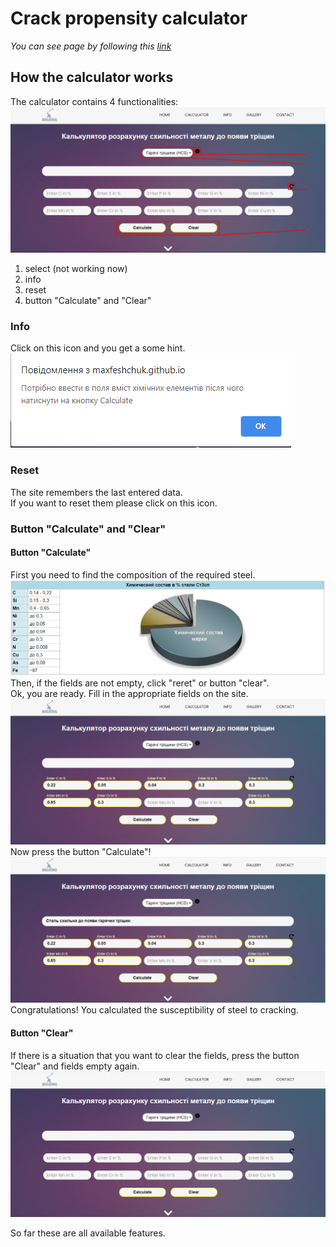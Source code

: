 # Crack propensity calculator
*You can see page by following this [link](https://maxfeshchuk.github.io/calc/)*
## How the calculator works

The calculator contains 4 functionalities:
![fill_fields](calc/images/README_5.png)
1. select (not working now)
2. info
3. reset
4. button "Calculate" and "Clear"

### Info

Click on this icon and you get a some hint.
![fill_fields](calc/images/README_6.png)

### Reset

The site remembers the last entered data.</br>
If you want to reset them please click on this icon.

### Button "Calculate" and "Clear"

#### Button "Calculate"

First you need to find the composition of the required steel.</br>
![composition](calc/images/README_1.png)
Then, if the fields are not empty, click "reret" or button "clear".</br> 
Ok, you are ready. Fill in the appropriate fields on the site.</br>
![fill_fields](calc/images/README_2.png)
Now press the button "Calculate"!</br>
![fill_fields](calc/images/README_3.png)
Congratulations! You calculated the susceptibility of steel to cracking.

#### Button "Clear"

If there is a situation that you want to clear the fields, press the button "Clear"
and fields empty again.
![fill_fields](calc/images/README_4.png)

So far these are all available features.